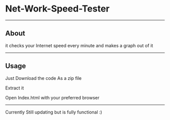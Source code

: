 # Net-Work-Speed-Tester
---------------------------------
About
---------------------------------

it checks your Internet speed every minute and makes a graph out of it

---------------------------------
Usage
---------------------------------

Just Download the code As a zip file

Extract it

Open Index.html with your preferred browser

---------------------------------

Currently Still updating but is fully functional :)


